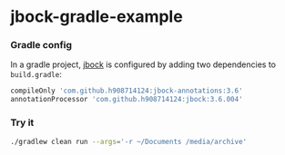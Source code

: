 # jbock-gradle-example

### Gradle config

In a gradle project,
[jbock](https://github.com/h908714124/jbock)
is configured by adding two dependencies to `build.gradle`:

````groovy
compileOnly 'com.github.h908714124:jbock-annotations:3.6'
annotationProcessor 'com.github.h908714124:jbock:3.6.004'
````

### Try it

````sh
./gradlew clean run --args='-r ~/Documents /media/archive'
````

